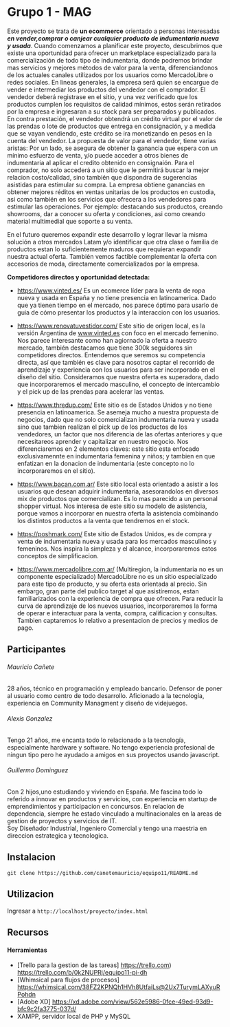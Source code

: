 # Grupo 1 - MAG

Este proyecto se trata de **un ecommerce** orientado a personas interesadas ***en vender,comprar o canjear cualquier producto de indumentaria nueva y usada***.
Cuando comenzamos a planificar este proyecto, descubrimos que existe una oportunidad para ofrecer un marketplace especializado para la comercialización de todo tipo de indumentaria, donde podremos brindar mas servicios y mejores métodos de valor para la venta, diferenciandonos de los actuales canales utilizados por los usuarios como MercadoLibre o redes sociales. 
En lineas generales, la empresa será quien se encargue de vender e intermediar los productos del vendedor con el comprador. El vendedor deberá registrase en el sitio, y una vez verificado que los productos cumplen los requisitos de calidad mínimos, estos serán retirados por la empresa e ingresaran a su stock para ser preparados y publicados. En contra prestación, el vendedor obtendrá un crédito virtual por el valor de las prendas o lote de productos que entrega en consignación, y a medida que se vayan vendiendo, este crédito se ira monetizando en pesos en la cuenta del vendedor.
La propuesta de valor para el vendedor, tiene varias aristas: Por un lado, se asegura de obtener la ganancia que espera con un mínimo esfuerzo de venta, y/o puede acceder a otros bienes de indumentaria al aplicar el credito obtenido en consignaión.
Para el comprador, no solo accederá a un sitio que le permitirá buscar la mejor relacion costo/calidad, sino también que dispondra de sugerencias asistidas para estimular su compra.
La empresa obtiene ganancias en obtener mejores réditos en ventas unitarias de los productos en custodia, asi como también en los servicios que ofrecera a los vendedores para estimular las operaciones. Por ejemplo: destacando sus productos, creando showrooms, dar a conocer su oferta y condiciones, asi como creando material multimedial que soporte a su venta. 

En el futuro queremos expandir este desarrollo y lograr llevar la misma solución a otros mercados Latam y/o identificar que otra clase o familia de productos estan lo suficientemente maduros que requieran expandir nuestra actual oferta. También vemos factible complementar la oferta con accesorios de moda, directamente comercializados por la empresa.



**Competidores directos y oportunidad detectada:** 

* https://www.vinted.es/ 
  Es un ecomerce líder para la venta de ropa nueva y usada en España y no tiene presencia en latinoamerica. Dado que ya tienen tiempo en el mercado, nos parece óptimo 
  para usarlo de guia de cómo presentar los productos y la interaccion con los usuarios. 


* https://www.renovatuvestidor.com/ 
  Este sitio de origen local, es la versión Argentina de www.vinted.es con foco en el mercado femenino. Nos parece interesante como han agiornado la oferta a nuestro mercado,     también destacamos que tiene 300k seguidores sin competidores directos. Entendemos que seremos su competencia directa, así que también es clave para nosotros captar el
  recorrido de aprendizaje y experiencia con los usuarios para ser incorporado en el diseño del sitio. Consideramos que nuestra oferta es superadora, dado que incorporaremos el
  mercado masculino, el concepto de intercambio y el pick up de las prendas para acelerar las ventas.


* https://www.thredup.com/
  Este sitio es de Estados Unidos y no tiene presencia en latinoamerica. Se asemeja mucho a nuestra propuesta de negocios, dado que no solo comercializan indumentaria nueva y
  usada sino que tambien realizan el pick up de los productos de los vendedores, un factor que nos diferencia de las ofertas anteriores y que necesitareos aprender y capitalizar
  en nuestro negocio. Nos diferenciaremos en 2 elementos claves: este sitio esta enfocado exclusivamennte en indumentaria femenina y niños; y tambien en que enfatizan en la
  donacion de indumentaria (este concepto no lo incorporaremos en el sitio).   


* https://www.bacan.com.ar/
  Este sitio local esta orientado a asistir a los usuarios que desean adquirir indumentaria, asesorandolos en diversos mix de productos que comercializan. Es lo mas parecido a
  un personal shopper virtual. Nos interesa de este sitio su modelo de asistencia, porque vamos a incorporar en nuestra oferta la asistencia combinando los distintos productos a
  la venta que tendremos en el stock. 


* https://poshmark.com/
  Este sitio de Estados Unidos, es de compra y venta de indumentaria nueva y usada para los mercados masculinos y femeninos. Nos inspira la simpleza y el alcance, incorporaremos
  estos conceptos de simplificacion.  


* https://www.mercadolibre.com.ar/ (Multiregion, la indumentaria no es un componente especializado) 
  MercadoLibre no es un sitio especializado para este tipo de producto, y su oferta esta orientada al precio. Sin embargo, gran parte del publico target al que asistiremos,
  estan familiarizados con la experiencia de compra que ofrecen. Para reducir la curva de aprendizaje de los nuevos usuarios, incorporaremos la forma de operar e interactuar
  para la venta, compra, calificacion y consultas. Tambien captaremos lo relativo a presentacion de precios y medios de pago.


 

## Participantes

###### Mauricio Cañete 
28 años, técnico en programación y empleado bancario. Defensor de poner al usuario como centro de todo desarrollo. Aficionado a la tecnología, experiencia en Community Managment y diseño de videjuegos. 

###### Alexis Gonzalez 
Tengo 21 años, me encanta todo lo relacionado a la tecnología, especialmente hardware y software. No tengo experiencia profesional de ningun tipo pero he ayudado a amigos en sus proyectos usando javascript.

###### Guillermo Dominguez
Con 2 hijos,uno estudiando y viviendo en España. Me fascina todo lo referido a innovar en productos y servicios, con experiencia en startup de emprendimientos y participacion en concursos. En relacion de dependencia, siempre he estado vinculado a multinacionales en la areas de gestion de proyectos y servicios de IT.  
Soy Diseñador Industrial, Ingeniero Comercial y tengo una maestria en direccion estrategica y tecnologica.



## Instalacion

```git clone https://github.com/canetemauricio/equipo11/README.md```



## Utilizacion

Ingresar a ```http://localhost/proyecto/index.html``` 



## Recursos

#### Herramientas

- [Trello para la gestion de las tareas] https://trello.com) https://trello.com/b/0k2NUPRj/equipo11-pi-dh
- [Whimsical para flujos de procesos] https://whimsical.com/38FZ2KPNQh1HVh8UtfaiLs@2Ux7TurymLAXyuRPohdn
- [Adobe XD] https://xd.adobe.com/view/562e5986-0fce-49ed-93d9-bfc9c2fa3775-037d/
- XAMPP, servidor local de PHP y MySQL


